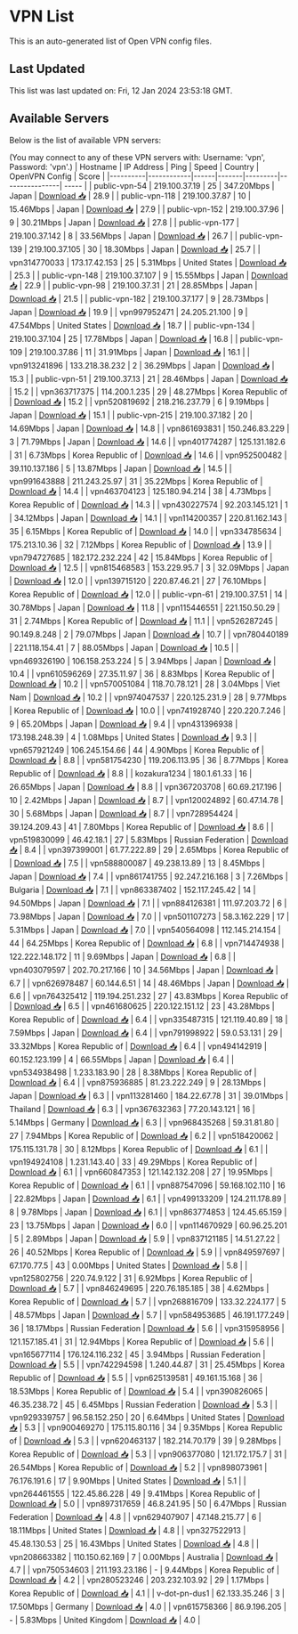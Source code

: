# VPN List

This is an auto-generated list of Open VPN config files.

## Last Updated

This list was last updated on: Fri, 12 Jan 2024 23:53:18 GMT.

## Available Servers

Below is the list of available VPN servers:

(You may connect to any of these VPN servers with: Username: 'vpn', Password: 'vpn'.)
| Hostname | IP Address | Ping | Speed | Country | OpenVPN Config | Score |
|----------|------------|------|-------|---------|----------------| ----- |
| public-vpn-54 | 219.100.37.19 | 25 | 347.20Mbps | Japan | [Download 📥](./configs/server_0_JP.ovpn) | 28.9 |
| public-vpn-118 | 219.100.37.87 | 10 | 15.46Mbps | Japan | [Download 📥](./configs/server_1_JP.ovpn) | 27.9 |
| public-vpn-152 | 219.100.37.96 | 9 | 30.21Mbps | Japan | [Download 📥](./configs/server_2_JP.ovpn) | 27.8 |
| public-vpn-177 | 219.100.37.142 | 8 | 33.56Mbps | Japan | [Download 📥](./configs/server_3_JP.ovpn) | 26.7 |
| public-vpn-139 | 219.100.37.105 | 30 | 18.30Mbps | Japan | [Download 📥](./configs/server_4_JP.ovpn) | 25.7 |
| vpn314770033 | 173.17.42.153 | 25 | 5.31Mbps | United States | [Download 📥](./configs/server_5_US.ovpn) | 25.3 |
| public-vpn-148 | 219.100.37.107 | 9 | 15.55Mbps | Japan | [Download 📥](./configs/server_6_JP.ovpn) | 22.9 |
| public-vpn-98 | 219.100.37.31 | 21 | 28.85Mbps | Japan | [Download 📥](./configs/server_7_JP.ovpn) | 21.5 |
| public-vpn-182 | 219.100.37.177 | 9 | 28.73Mbps | Japan | [Download 📥](./configs/server_8_JP.ovpn) | 19.9 |
| vpn997952471 | 24.205.21.100 | 9 | 47.54Mbps | United States | [Download 📥](./configs/server_9_US.ovpn) | 18.7 |
| public-vpn-134 | 219.100.37.104 | 25 | 17.78Mbps | Japan | [Download 📥](./configs/server_10_JP.ovpn) | 16.8 |
| public-vpn-109 | 219.100.37.86 | 11 | 31.91Mbps | Japan | [Download 📥](./configs/server_11_JP.ovpn) | 16.1 |
| vpn913241896 | 133.218.38.232 | 2 | 36.29Mbps | Japan | [Download 📥](./configs/server_12_JP.ovpn) | 15.3 |
| public-vpn-51 | 219.100.37.13 | 21 | 28.46Mbps | Japan | [Download 📥](./configs/server_13_JP.ovpn) | 15.2 |
| vpn363717375 | 114.200.1.235 | 29 | 48.27Mbps | Korea Republic of | [Download 📥](./configs/server_14_KR.ovpn) | 15.2 |
| vpn520819692 | 218.216.237.79 | 6 | 9.19Mbps | Japan | [Download 📥](./configs/server_15_JP.ovpn) | 15.1 |
| public-vpn-215 | 219.100.37.182 | 20 | 14.69Mbps | Japan | [Download 📥](./configs/server_16_JP.ovpn) | 14.8 |
| vpn861693831 | 150.246.83.229 | 3 | 71.79Mbps | Japan | [Download 📥](./configs/server_17_JP.ovpn) | 14.6 |
| vpn401774287 | 125.131.182.6 | 31 | 6.73Mbps | Korea Republic of | [Download 📥](./configs/server_18_KR.ovpn) | 14.6 |
| vpn952500482 | 39.110.137.186 | 5 | 13.87Mbps | Japan | [Download 📥](./configs/server_19_JP.ovpn) | 14.5 |
| vpn991643888 | 211.243.25.97 | 31 | 35.22Mbps | Korea Republic of | [Download 📥](./configs/server_20_KR.ovpn) | 14.4 |
| vpn463704123 | 125.180.94.214 | 38 | 4.73Mbps | Korea Republic of | [Download 📥](./configs/server_21_KR.ovpn) | 14.3 |
| vpn430227574 | 92.203.145.121 | 1 | 34.12Mbps | Japan | [Download 📥](./configs/server_22_JP.ovpn) | 14.1 |
| vpn114200357 | 220.81.162.143 | 35 | 6.15Mbps | Korea Republic of | [Download 📥](./configs/server_23_KR.ovpn) | 14.0 |
| vpn334785634 | 175.213.10.36 | 32 | 7.12Mbps | Korea Republic of | [Download 📥](./configs/server_24_KR.ovpn) | 13.9 |
| vpn794727685 | 182.172.232.224 | 42 | 15.84Mbps | Korea Republic of | [Download 📥](./configs/server_25_KR.ovpn) | 12.5 |
| vpn815468583 | 153.229.95.7 | 3 | 32.09Mbps | Japan | [Download 📥](./configs/server_26_JP.ovpn) | 12.0 |
| vpn139715120 | 220.87.46.21 | 27 | 76.10Mbps | Korea Republic of | [Download 📥](./configs/server_27_KR.ovpn) | 12.0 |
| public-vpn-61 | 219.100.37.51 | 14 | 30.78Mbps | Japan | [Download 📥](./configs/server_28_JP.ovpn) | 11.8 |
| vpn115446551 | 221.150.50.29 | 31 | 2.74Mbps | Korea Republic of | [Download 📥](./configs/server_29_KR.ovpn) | 11.1 |
| vpn526287245 | 90.149.8.248 | 2 | 79.07Mbps | Japan | [Download 📥](./configs/server_30_JP.ovpn) | 10.7 |
| vpn780440189 | 221.118.154.41 | 7 | 88.05Mbps | Japan | [Download 📥](./configs/server_31_JP.ovpn) | 10.5 |
| vpn469326190 | 106.158.253.224 | 5 | 3.94Mbps | Japan | [Download 📥](./configs/server_32_JP.ovpn) | 10.4 |
| vpn610596269 | 27.35.11.97 | 36 | 8.83Mbps | Korea Republic of | [Download 📥](./configs/server_33_KR.ovpn) | 10.2 |
| vpn570051084 | 118.70.78.121 | 28 | 3.04Mbps | Viet Nam | [Download 📥](./configs/server_34_VN.ovpn) | 10.2 |
| vpn974047537 | 220.125.231.9 | 28 | 9.77Mbps | Korea Republic of | [Download 📥](./configs/server_35_KR.ovpn) | 10.0 |
| vpn741928740 | 220.220.7.246 | 9 | 65.20Mbps | Japan | [Download 📥](./configs/server_36_JP.ovpn) | 9.4 |
| vpn431396938 | 173.198.248.39 | 4 | 1.08Mbps | United States | [Download 📥](./configs/server_37_US.ovpn) | 9.3 |
| vpn657921249 | 106.245.154.66 | 44 | 4.90Mbps | Korea Republic of | [Download 📥](./configs/server_38_KR.ovpn) | 8.8 |
| vpn581754230 | 119.206.113.95 | 36 | 8.77Mbps | Korea Republic of | [Download 📥](./configs/server_39_KR.ovpn) | 8.8 |
| kozakura1234 | 180.1.61.33 | 16 | 26.65Mbps | Japan | [Download 📥](./configs/server_40_JP.ovpn) | 8.8 |
| vpn367203708 | 60.69.217.196 | 10 | 2.42Mbps | Japan | [Download 📥](./configs/server_41_JP.ovpn) | 8.7 |
| vpn120024892 | 60.47.14.78 | 30 | 5.68Mbps | Japan | [Download 📥](./configs/server_42_JP.ovpn) | 8.7 |
| vpn728954424 | 39.124.209.43 | 41 | 7.80Mbps | Korea Republic of | [Download 📥](./configs/server_43_KR.ovpn) | 8.6 |
| vpn519830099 | 46.42.18.1 | 27 | 5.83Mbps | Russian Federation | [Download 📥](./configs/server_44_RU.ovpn) | 8.4 |
| vpn397399001 | 61.77.222.89 | 29 | 2.65Mbps | Korea Republic of | [Download 📥](./configs/server_45_KR.ovpn) | 7.5 |
| vpn588800087 | 49.238.13.89 | 13 | 8.45Mbps | Japan | [Download 📥](./configs/server_46_JP.ovpn) | 7.4 |
| vpn861741755 | 92.247.216.168 | 3 | 7.26Mbps | Bulgaria | [Download 📥](./configs/server_47_BG.ovpn) | 7.1 |
| vpn863387402 | 152.117.245.42 | 14 | 94.50Mbps | Japan | [Download 📥](./configs/server_48_JP.ovpn) | 7.1 |
| vpn884126381 | 111.97.203.72 | 6 | 73.98Mbps | Japan | [Download 📥](./configs/server_49_JP.ovpn) | 7.0 |
| vpn501107273 | 58.3.162.229 | 17 | 5.31Mbps | Japan | [Download 📥](./configs/server_50_JP.ovpn) | 7.0 |
| vpn540564098 | 112.145.214.154 | 44 | 64.25Mbps | Korea Republic of | [Download 📥](./configs/server_51_KR.ovpn) | 6.8 |
| vpn714474938 | 122.222.148.172 | 11 | 9.69Mbps | Japan | [Download 📥](./configs/server_52_JP.ovpn) | 6.8 |
| vpn403079597 | 202.70.217.166 | 10 | 34.56Mbps | Japan | [Download 📥](./configs/server_53_JP.ovpn) | 6.7 |
| vpn626978487 | 60.144.6.51 | 14 | 48.46Mbps | Japan | [Download 📥](./configs/server_54_JP.ovpn) | 6.6 |
| vpn764325412 | 119.194.251.232 | 27 | 43.83Mbps | Korea Republic of | [Download 📥](./configs/server_55_KR.ovpn) | 6.5 |
| vpn461680625 | 220.122.151.12 | 23 | 43.28Mbps | Korea Republic of | [Download 📥](./configs/server_56_KR.ovpn) | 6.4 |
| vpn335487315 | 121.119.40.89 | 18 | 7.59Mbps | Japan | [Download 📥](./configs/server_57_JP.ovpn) | 6.4 |
| vpn791998922 | 59.0.53.131 | 29 | 33.32Mbps | Korea Republic of | [Download 📥](./configs/server_58_KR.ovpn) | 6.4 |
| vpn494142919 | 60.152.123.199 | 4 | 66.55Mbps | Japan | [Download 📥](./configs/server_59_JP.ovpn) | 6.4 |
| vpn534938498 | 1.233.183.90 | 28 | 8.38Mbps | Korea Republic of | [Download 📥](./configs/server_60_KR.ovpn) | 6.4 |
| vpn875936885 | 81.23.222.249 | 9 | 28.13Mbps | Japan | [Download 📥](./configs/server_61_JP.ovpn) | 6.3 |
| vpn113281460 | 184.22.67.78 | 31 | 39.01Mbps | Thailand | [Download 📥](./configs/server_62_TH.ovpn) | 6.3 |
| vpn367632363 | 77.20.143.121 | 16 | 5.14Mbps | Germany | [Download 📥](./configs/server_63_DE.ovpn) | 6.3 |
| vpn968435268 | 59.31.81.80 | 27 | 7.94Mbps | Korea Republic of | [Download 📥](./configs/server_64_KR.ovpn) | 6.2 |
| vpn518420062 | 175.115.131.78 | 30 | 8.12Mbps | Korea Republic of | [Download 📥](./configs/server_65_KR.ovpn) | 6.1 |
| vpn194924108 | 1.231.143.40 | 33 | 49.29Mbps | Korea Republic of | [Download 📥](./configs/server_66_KR.ovpn) | 6.1 |
| vpn660847353 | 121.142.132.208 | 27 | 19.95Mbps | Korea Republic of | [Download 📥](./configs/server_67_KR.ovpn) | 6.1 |
| vpn887547096 | 59.168.102.110 | 16 | 22.82Mbps | Japan | [Download 📥](./configs/server_68_JP.ovpn) | 6.1 |
| vpn499133209 | 124.211.178.89 | 8 | 9.78Mbps | Japan | [Download 📥](./configs/server_69_JP.ovpn) | 6.1 |
| vpn863774853 | 124.45.65.159 | 23 | 13.75Mbps | Japan | [Download 📥](./configs/server_70_JP.ovpn) | 6.0 |
| vpn114670929 | 60.96.25.201 | 5 | 2.89Mbps | Japan | [Download 📥](./configs/server_71_JP.ovpn) | 5.9 |
| vpn837121185 | 14.51.27.22 | 26 | 40.52Mbps | Korea Republic of | [Download 📥](./configs/server_72_KR.ovpn) | 5.9 |
| vpn849597697 | 67.170.77.5 | 43 | 0.00Mbps | United States | [Download 📥](./configs/server_73_US.ovpn) | 5.8 |
| vpn125802756 | 220.74.9.122 | 31 | 6.92Mbps | Korea Republic of | [Download 📥](./configs/server_74_KR.ovpn) | 5.7 |
| vpn846249695 | 220.76.185.185 | 38 | 4.62Mbps | Korea Republic of | [Download 📥](./configs/server_75_KR.ovpn) | 5.7 |
| vpn268816709 | 133.32.224.177 | 5 | 48.57Mbps | Japan | [Download 📥](./configs/server_76_JP.ovpn) | 5.7 |
| vpn584953685 | 46.191.177.249 | 36 | 18.17Mbps | Russian Federation | [Download 📥](./configs/server_77_RU.ovpn) | 5.6 |
| vpn315958956 | 121.157.185.41 | 31 | 12.94Mbps | Korea Republic of | [Download 📥](./configs/server_78_KR.ovpn) | 5.6 |
| vpn165677114 | 176.124.116.232 | 45 | 3.94Mbps | Russian Federation | [Download 📥](./configs/server_79_RU.ovpn) | 5.5 |
| vpn742294598 | 1.240.44.87 | 31 | 25.45Mbps | Korea Republic of | [Download 📥](./configs/server_80_KR.ovpn) | 5.5 |
| vpn625139581 | 49.161.15.168 | 36 | 18.53Mbps | Korea Republic of | [Download 📥](./configs/server_81_KR.ovpn) | 5.4 |
| vpn390826065 | 46.35.238.72 | 45 | 6.45Mbps | Russian Federation | [Download 📥](./configs/server_82_RU.ovpn) | 5.3 |
| vpn929339757 | 96.58.152.250 | 20 | 6.64Mbps | United States | [Download 📥](./configs/server_83_US.ovpn) | 5.3 |
| vpn900469270 | 175.115.80.116 | 34 | 9.35Mbps | Korea Republic of | [Download 📥](./configs/server_84_KR.ovpn) | 5.3 |
| vpn620463137 | 182.214.70.179 | 39 | 9.28Mbps | Korea Republic of | [Download 📥](./configs/server_85_KR.ovpn) | 5.3 |
| vpn906377080 | 121.172.175.7 | 31 | 26.54Mbps | Korea Republic of | [Download 📥](./configs/server_86_KR.ovpn) | 5.2 |
| vpn898073961 | 76.176.191.6 | 17 | 9.90Mbps | United States | [Download 📥](./configs/server_87_US.ovpn) | 5.1 |
| vpn264461555 | 122.45.86.228 | 49 | 9.41Mbps | Korea Republic of | [Download 📥](./configs/server_88_KR.ovpn) | 5.0 |
| vpn897317659 | 46.8.241.95 | 50 | 6.47Mbps | Russian Federation | [Download 📥](./configs/server_89_RU.ovpn) | 4.8 |
| vpn629407907 | 47.148.215.77 | 6 | 18.11Mbps | United States | [Download 📥](./configs/server_90_US.ovpn) | 4.8 |
| vpn327522913 | 45.48.130.53 | 25 | 16.43Mbps | United States | [Download 📥](./configs/server_91_US.ovpn) | 4.8 |
| vpn208663382 | 110.150.62.169 | 7 | 0.00Mbps | Australia | [Download 📥](./configs/server_92_AU.ovpn) | 4.7 |
| vpn750534603 | 211.193.23.186 | - | 9.44Mbps | Korea Republic of | [Download 📥](./configs/server_93_KR.ovpn) | 4.2 |
| vpn280523246 | 203.232.103.92 | 29 | 1.17Mbps | Korea Republic of | [Download 📥](./configs/server_94_KR.ovpn) | 4.1 |
| v-dot-pn-dus1 | 62.133.35.246 | 3 | 17.50Mbps | Germany | [Download 📥](./configs/server_95_DE.ovpn) | 4.0 |
| vpn615758366 | 86.9.196.205 | - | 5.83Mbps | United Kingdom | [Download 📥](./configs/server_96_GB.ovpn) | 4.0 |
